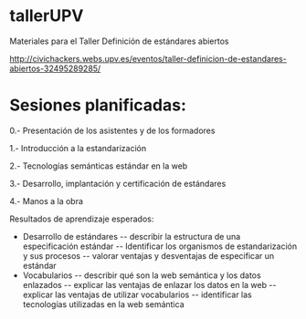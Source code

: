 # tallerUPV
Materiales para el Taller Definición de estándares abiertos

http://civichackers.webs.upv.es/eventos/taller-definicion-de-estandares-abiertos-32495289285/

# Sesiones planificadas:

0.- Presentación de los asistentes y de los formadores

1.- Introducción a la estandarización

2.- Tecnologías semánticas estándar en la web 

3.- Desarrollo, implantación y certificación de estándares  

4.- Manos a la obra 


Resultados de aprendizaje esperados:

- Desarrollo de estándares
  -- describir la estructura de una especificación estándar
  -- Identificar los organismos de estandarización y sus procesos 
  -- valorar ventajas y desventajas de especificar un estándar
-	Vocabularios
  -- describir qué son la web semántica y los datos enlazados
  -- explicar las ventajas de enlazar los datos en la web
  -- explicar las ventajas de utilizar vocabularios
  -- identificar las tecnologías utilizadas en la web semántica
